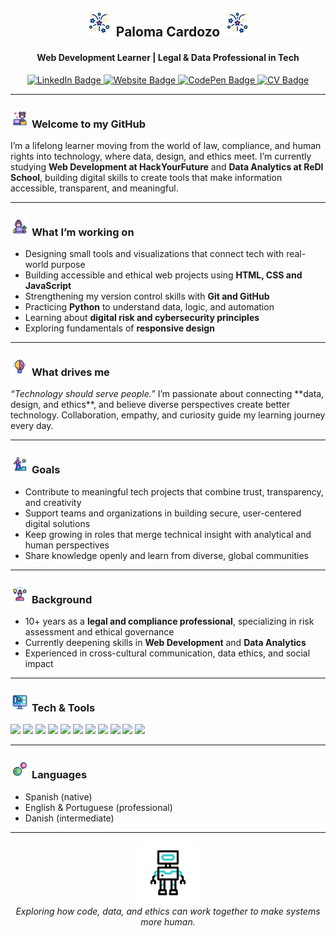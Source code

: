<h2 align="center">
  <img src="https://github.com/Paloma-Cardozo/Paloma-Cardozo/blob/28d4e14ec9dc4b4abab8751d0e2e03749daab677/fireworks.gif" alt="Fireworks Animation" width="45"  />
  <strong> Paloma Cardozo </strong> 
  <img src="https://github.com/Paloma-Cardozo/Paloma-Cardozo/blob/28d4e14ec9dc4b4abab8751d0e2e03749daab677/fireworks.gif" alt="Fireworks Animation" width="45"  />
</h2>
<h4 align="center">Web Development Learner | Legal & Data Professional in Tech</h4> 

<p align="center">
  <a href="https://www.linkedin.com/in/paloma-cardozo" target="_blank">
    <img src="https://img.shields.io/badge/LinkedIn-0077B5?style=for-the-badge&logo=linkedin&logoColor=white" alt="LinkedIn Badge"/>
  </a>
  <a href="https://paloma-cardozo.github.io/dev-portfolio" target="_blank">
    <img src="https://img.shields.io/badge/Website-000000?style=for-the-badge&logo=About.me&logoColor=white" alt="Website Badge"/>
  </a>
  <a href="https://codepen.io/Paloma-Cardozo" target="_blank">
    <img src="https://img.shields.io/badge/CodePen-000000?style=for-the-badge&logo=codepen&logoColor=white" alt="CodePen Badge"/>
  </a>
  <a href="https://github.com/Paloma-Cardozo/Paloma-Cardozo/blob/e3e6ea6300bda725ff451a24c443ddac8210150d/MyCV.pdf" target="_blank">
    <img src="https://img.shields.io/badge/View%20My%20CV-6B8E23?style=for-the-badge&logo=readthedocs&logoColor=white" alt="CV Badge"/>
  </a>
</p>

---

<h3>
  <img src="https://github.com/Paloma-Cardozo/Paloma-Cardozo/blob/547801a0deaa599541f9190aa6920e09395a5043/blogger.gif" alt="Blogger Animation" width="30"  />
  <strong> Welcome to my GitHub </strong> 
</h3> 

I’m a lifelong learner moving from the world of law, compliance, and human rights into technology, where data, design, and ethics meet.
I’m currently studying **Web Development at HackYourFuture** and **Data Analytics at ReDI School**, building digital skills to create tools that make information accessible, transparent, and meaningful.

---

<h3>
  <img src="https://github.com/Paloma-Cardozo/Paloma-Cardozo/blob/b54521246d83a29ab7a394ac5c47e9f70d82b058/worker.gif" alt="Worker Animation" width="30"  />
  <strong> What I’m working on </strong> 
</h3>

- Designing small tools and visualizations that connect tech with real-world purpose  
- Building accessible and ethical web projects using **HTML, CSS and JavaScript**
- Strengthening my version control skills with **Git and GitHub**
- Practicing **Python** to understand data, logic, and automation
- Learning about **digital risk and cybersecurity principles**
- Exploring fundamentals of **responsive design**

---

<h3>
  <img src="https://github.com/Paloma-Cardozo/Paloma-Cardozo/blob/b54521246d83a29ab7a394ac5c47e9f70d82b058/world-creativity-and-innovation-day.gif" alt="Creativity Animation" width="30"  />
  <strong> What drives me </strong> 
</h3> 
<em>“Technology should serve people.”</em> 
I’m passionate about connecting **data, design, and ethics**, and believe diverse perspectives create better technology.  
Collaboration, empathy, and curiosity guide my learning journey every day.

---

<h3>
  <img src="https://github.com/Paloma-Cardozo/Paloma-Cardozo/blob/b54521246d83a29ab7a394ac5c47e9f70d82b058/success.gif" alt="Success Animation" width="30"  />
  <strong> Goals </strong> 
</h3> 

- Contribute to meaningful tech projects that combine trust, transparency, and creativity
- Support teams and organizations in building secure, user-centered digital solutions
- Keep growing in roles that merge technical insight with analytical and human perspectives
- Share knowledge openly and learn from diverse, global communities

---

<h3>
  <img src="https://github.com/Paloma-Cardozo/Paloma-Cardozo/blob/b54521246d83a29ab7a394ac5c47e9f70d82b058/experience.gif" alt="Experience Animation" width="30"  />
  <strong> Background </strong> 
</h3> 

- 10+ years as a **legal and compliance professional**, specializing in risk assessment and ethical governance
- Currently deepening skills in **Web Development** and **Data Analytics**  
- Experienced in cross-cultural communication, data ethics, and social impact

---

<h3>
  <img src="https://github.com/Paloma-Cardozo/Paloma-Cardozo/blob/b54521246d83a29ab7a394ac5c47e9f70d82b058/graphics-software.gif" alt="Software Animation" width="30"  />
  <strong> Tech & Tools </strong> 
</h3> 

<p align="left">
  <img src="https://img.shields.io/badge/HTML5-E34F26?style=for-the-badge&logo=html5&logoColor=white" />
  <img src="https://img.shields.io/badge/CSS3-1572B6?style=for-the-badge&logo=css3&logoColor=white" />
  <img src="https://img.shields.io/badge/JavaScript-F7DF1E?style=for-the-badge&logo=javascript&logoColor=black" />
  <img src="https://img.shields.io/badge/React-20232A?style=for-the-badge&logo=react&logoColor=61DAFB" />
  <img src="https://img.shields.io/badge/Python-3776AB?style=for-the-badge&logo=python&logoColor=white" />
  <img src="https://img.shields.io/badge/SQL-4479A1?style=for-the-badge&logo=postgresql&logoColor=white" />
  <img src="https://img.shields.io/badge/Excel-217346?style=for-the-badge&logo=microsoft-excel&logoColor=white" />
  <img src="https://img.shields.io/badge/Power%20BI-F2C811?style=for-the-badge&logo=powerbi&logoColor=black" />
  <img src="https://img.shields.io/badge/Git-F05032?style=for-the-badge&logo=git&logoColor=white" />
  <img src="https://img.shields.io/badge/GitHub-181717?style=for-the-badge&logo=github&logoColor=white" />
  <img src="https://img.shields.io/badge/VS%20Code-007ACC?style=for-the-badge&logo=visualstudiocode&logoColor=white" />
</p>

---

<h3>
  <img src="https://github.com/Paloma-Cardozo/Paloma-Cardozo/blob/b54521246d83a29ab7a394ac5c47e9f70d82b058/language.gif" alt="Language Animation" width="30"  />
  <strong> Languages </strong> 
</h3> 

- Spanish (native)
- English & Portuguese (professional)
- Danish (intermediate)

---

<p align="center">
  <img src="https://github.com/Paloma-Cardozo/Paloma-Cardozo/blob/589fccf0f618d2b4224d50d8494fafb3ae0a7319/chatbot.gif" alt="Signature Animation" width="100" /><br/>
  <em>Exploring how code, data, and ethics can work together to make systems more human.</em> 
</p>
